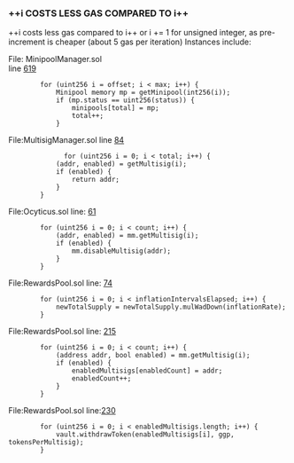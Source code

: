 ### ++i COSTS LESS GAS COMPARED TO i++
++i costs less gas compared to i++ or i += 1 for unsigned integer, as pre-increment is cheaper (about 5 gas per iteration)
Instances include:

File: MinipoolManager.sol  
line [619](https://github.com/code-423n4/2022-12-gogopool/blob/aec9928d8bdce8a5a4efe45f54c39d4fc7313731/contracts/contract/MinipoolManager.sol#L619) 
```
		for (uint256 i = offset; i < max; i++) {
			Minipool memory mp = getMinipool(int256(i));
			if (mp.status == uint256(status)) {
				minipools[total] = mp;
				total++;
			}
```
File:MultisigManager.sol
line [84](https://github.com/code-423n4/2022-12-gogopool/blob/aec9928d8bdce8a5a4efe45f54c39d4fc7313731/contracts/contract/MultisigManager.sol#L84)
```
              for (uint256 i = 0; i < total; i++) {
			(addr, enabled) = getMultisig(i);
			if (enabled) {
				return addr;
			}
		}
```

File:Ocyticus.sol
line: [61](https://github.com/code-423n4/2022-12-gogopool/blob/aec9928d8bdce8a5a4efe45f54c39d4fc7313731/contracts/contract/Ocyticus.sol#L61)
```
		for (uint256 i = 0; i < count; i++) {
			(addr, enabled) = mm.getMultisig(i);
			if (enabled) {
				mm.disableMultisig(addr);
			}
		}
```
File:RewardsPool.sol
line: [74](https://github.com/code-423n4/2022-12-gogopool/blob/aec9928d8bdce8a5a4efe45f54c39d4fc7313731/contracts/contract/RewardsPool.sol#L74)
```
		for (uint256 i = 0; i < inflationIntervalsElapsed; i++) {
			newTotalSupply = newTotalSupply.mulWadDown(inflationRate);
		}
```
File:RewardsPool.sol
line: [215](https://github.com/code-423n4/2022-12-gogopool/blob/aec9928d8bdce8a5a4efe45f54c39d4fc7313731/contracts/contract/RewardsPool.sol#L215)
```
		for (uint256 i = 0; i < count; i++) {
			(address addr, bool enabled) = mm.getMultisig(i);
			if (enabled) {
				enabledMultisigs[enabledCount] = addr;
				enabledCount++;
			}
		}
```
File:RewardsPool.sol
line:[230](https://github.com/code-423n4/2022-12-gogopool/blob/aec9928d8bdce8a5a4efe45f54c39d4fc7313731/contracts/contract/RewardsPool.sol#L230)
```
		for (uint256 i = 0; i < enabledMultisigs.length; i++) {
			vault.withdrawToken(enabledMultisigs[i], ggp, tokensPerMultisig);
		}
```